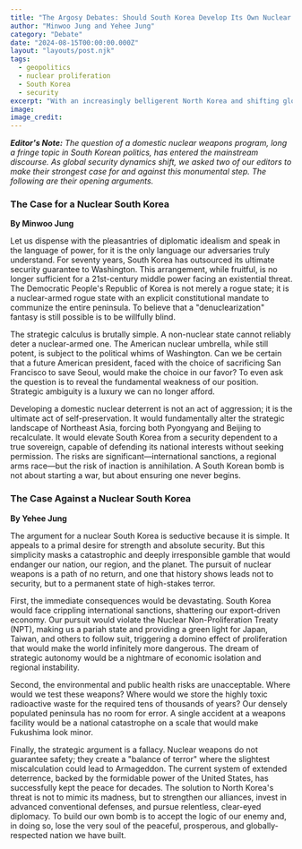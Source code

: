 ```yaml
---
title: "The Argosy Debates: Should South Korea Develop Its Own Nuclear Weapons?"
author: "Minwoo Jung and Yehee Jung"
category: "Debate"
date: "2024-08-15T00:00:00.000Z"
layout: "layouts/post.njk"
tags:
  - geopolitics
  - nuclear proliferation
  - South Korea
  - security
excerpt: "With an increasingly belligerent North Korea and shifting global alliances, the ultimate security question is back on the table. Politics Editor Minwoo Jung and Science Editor Yehee Jung face off on whether South Korea must pursue a nuclear deterrent."
image: 
image_credit: 
---
```


***Editor's Note:*** *The question of a domestic nuclear weapons program, long a fringe topic in South Korean politics, has entered the mainstream discourse. As global security dynamics shift, we asked two of our editors to make their strongest case for and against this monumental step. The following are their opening arguments.*

### The Case for a Nuclear South Korea
**By Minwoo Jung**

Let us dispense with the pleasantries of diplomatic idealism and speak in the language of power, for it is the only language our adversaries truly understand. For seventy years, South Korea has outsourced its ultimate security guarantee to Washington. This arrangement, while fruitful, is no longer sufficient for a 21st-century middle power facing an existential threat. The Democratic People's Republic of Korea is not merely a rogue state; it is a nuclear-armed rogue state with an explicit constitutional mandate to communize the entire peninsula. To believe that a "denuclearization" fantasy is still possible is to be willfully blind.

The strategic calculus is brutally simple. A non-nuclear state cannot reliably deter a nuclear-armed one. The American nuclear umbrella, while still potent, is subject to the political whims of Washington. Can we be certain that a future American president, faced with the choice of sacrificing San Francisco to save Seoul, would make the choice in our favor? To even ask the question is to reveal the fundamental weakness of our position. Strategic ambiguity is a luxury we can no longer afford.

Developing a domestic nuclear deterrent is not an act of aggression; it is the ultimate act of self-preservation. It would fundamentally alter the strategic landscape of Northeast Asia, forcing both Pyongyang and Beijing to recalculate. It would elevate South Korea from a security dependent to a true sovereign, capable of defending its national interests without seeking permission. The risks are significant—international sanctions, a regional arms race—but the risk of inaction is annihilation. A South Korean bomb is not about starting a war, but about ensuring one never begins.

### The Case Against a Nuclear South Korea
**By Yehee Jung**

The argument for a nuclear South Korea is seductive because it is simple. It appeals to a primal desire for strength and absolute security. But this simplicity masks a catastrophic and deeply irresponsible gamble that would endanger our nation, our region, and the planet. The pursuit of nuclear weapons is a path of no return, and one that history shows leads not to security, but to a permanent state of high-stakes terror.

First, the immediate consequences would be devastating. South Korea would face crippling international sanctions, shattering our export-driven economy. Our pursuit would violate the Nuclear Non-Proliferation Treaty (NPT), making us a pariah state and providing a green light for Japan, Taiwan, and others to follow suit, triggering a domino effect of proliferation that would make the world infinitely more dangerous. The dream of strategic autonomy would be a nightmare of economic isolation and regional instability.

Second, the environmental and public health risks are unacceptable. Where would we test these weapons? Where would we store the highly toxic radioactive waste for the required tens of thousands of years? Our densely populated peninsula has no room for error. A single accident at a weapons facility would be a national catastrophe on a scale that would make Fukushima look minor.

Finally, the strategic argument is a fallacy. Nuclear weapons do not guarantee safety; they create a "balance of terror" where the slightest miscalculation could lead to Armageddon. The current system of extended deterrence, backed by the formidable power of the United States, has successfully kept the peace for decades. The solution to North Korea's threat is not to mimic its madness, but to strengthen our alliances, invest in advanced conventional defenses, and pursue relentless, clear-eyed diplomacy. To build our own bomb is to accept the logic of our enemy and, in doing so, lose the very soul of the peaceful, prosperous, and globally-respected nation we have built.
